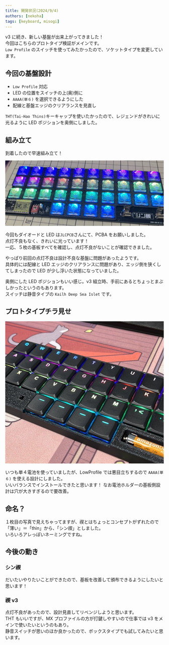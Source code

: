 ```yaml
---
title: 開発状況(2024/9/4)
authors: [nekoha]
tags: [keyboard, misogi]
---
```


v3 に続き、新しい基盤が出来上がってきました！  
今回はこちらのプロトタイプ検証がメインです。  
`Low Profile` のスイッチを使ってみたかったので、ソケットタイプを変更しています。

<!-- more -->

## 今回の基盤設計

- `Low Profile` 対応
- LED の位置をスイッチの上(奥)側に
- `AAAA(単６)` を選択できるようにした
- 配線と基盤エッジのクリアランスを見直し

`THT(Tai-Hao Thins)`キーキャップを使いたかったので、レジェンドがきれいに光るように LED ポジションを奥側にしました。

## 組み立て

到着したので早速組み立て！

![まずは点灯確認](./IMG_5618.HEIC)

今回もダイオードと LED は`JLCPCB`さんにて、PCBA をお願いしました。  
点灯不良もなく、きれいに光っています！  
一応、５枚の基板すべてを確認し、点灯不良がないことが確認できました。

やっぱり前回の点灯不良は設計不良な基盤に問題があったようです。  
具体的には配線と LED エッジのクリアランスに問題があり、エッジ側を狭くしてしまったので LED が少し浮いた状態になっていました。

奥側にした LED ポジションもいい感じ。v3 組立時、手前にあるとちょっとまぶしかったというのもあります。  
スイッチは静音タイプの `Kailh Deep Sea Islet` です。

## プロトタイプチラ見せ

![チラ見せ](./IMG_5616.JPG)

いつも単４電池を使っていましたが、LowProfile では悪目立ちするので `AAAA(単６)` を使える設計にしました。  
いいバランスでインストールできたと思います！ なお電池ホルダーの基板側設計は穴が大きすぎるので要改善。

## 命名？

１枚目の写真で見えちゃってますが、禊とはちょっとコンセプトがずれたので「薄い」＝「thin」から、「シン禊」としました。  
いろいろアレっぽいネーミングですね。

## 今後の動き

### シン禊

だいたいやりたいことができたので、基板を改善して頒布できるようにしたいと思います！

### 禊 v3

点灯不良があったので、設計見直してリベンジしようと思います。  
THT もいいですが、MX プロファイルの方が打鍵しやすいので仕事では v3 をメインで使いたいというのもあり。  
静音スイッチが思いのほか良かったので、ボックスタイプでも試してみたいと思います。
